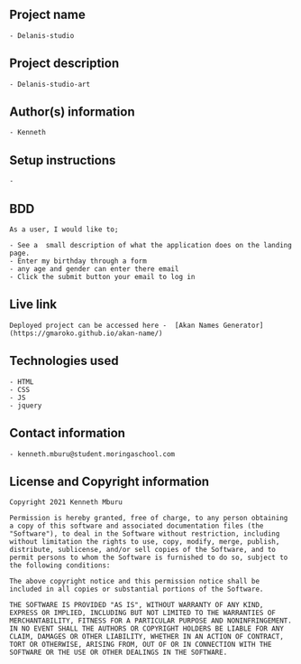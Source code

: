 ## Project name
    - Delanis-studio

## Project description
    - Delanis-studio-art 
  

## Author(s) information
    - Kenneth
  
## Setup instructions
    - 

## BDD
    As a user, I would like to;

    - See a  small description of what the application does on the landing page. 
    - Enter my birthday through a form
    - any age and gender can enter there email
    - Click the submit button your email to log in 
  
## Live link
    Deployed project can be accessed here -  [Akan Names Generator](https://gmaroko.github.io/akan-name/)

## Technologies used
    - HTML
    - CSS
    - JS
    - jquery
  
## Contact information
    - kenneth.mburu@student.moringaschool.com
  
## License and Copyright information
    Copyright 2021 Kenneth Mburu

    Permission is hereby granted, free of charge, to any person obtaining a copy of this software and associated documentation files (the "Software"), to deal in the Software without restriction, including without limitation the rights to use, copy, modify, merge, publish, distribute, sublicense, and/or sell copies of the Software, and to permit persons to whom the Software is furnished to do so, subject to the following conditions:

    The above copyright notice and this permission notice shall be included in all copies or substantial portions of the Software.

    THE SOFTWARE IS PROVIDED "AS IS", WITHOUT WARRANTY OF ANY KIND, EXPRESS OR IMPLIED, INCLUDING BUT NOT LIMITED TO THE WARRANTIES OF MERCHANTABILITY, FITNESS FOR A PARTICULAR PURPOSE AND NONINFRINGEMENT. IN NO EVENT SHALL THE AUTHORS OR COPYRIGHT HOLDERS BE LIABLE FOR ANY CLAIM, DAMAGES OR OTHER LIABILITY, WHETHER IN AN ACTION OF CONTRACT, TORT OR OTHERWISE, ARISING FROM, OUT OF OR IN CONNECTION WITH THE SOFTWARE OR THE USE OR OTHER DEALINGS IN THE SOFTWARE.